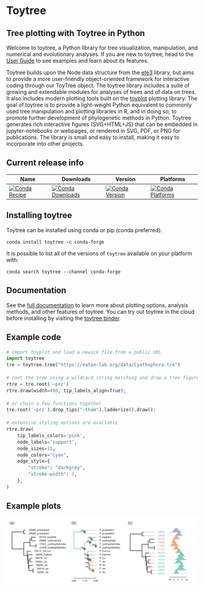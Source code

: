 Toytree
==========

Tree plotting with **Toytree** in Python
----------------------------------------
Welcome to toytree, a Python library for tree visualization, manipulation,
and numerical and evolutionary analyses. If you are new to toytree, head to 
the [User Guide](https://eaton-lab.org/toytree/quick_guide/) to see 
examples and learn about its features.

Toytree builds upon the Node data structure from the [ete3](http://etetoolkit.org/docs/latest/tutorial/tutorial_trees.html) library, but aims to provide
a more user-friendly object-oriented framework for interactive coding 
through our ToyTree object. The toytree library includes a suite of 
growing and extendable modules for analyses of trees and of data on trees.
It also includes modern plotting tools built on the [toyplot](http://toyplot.rtfd.io/) 
plotting library. The goal of toytree is to provide a light-weight Python equivalent to commonly used tree manipulation and plotting libraries in R, 
and in doing so, to promote further development of phylogenetic methods in Python. Toytree generates rich interactive figures (SVG+HTML+JS) that can be embedded in jupyter-notebooks or webpages, or rendered in SVG, PDF, or PNG for publications. 
The library is small and easy to install, making it easy to incorporate into 
other projects. 


Current release info
--------------------
| Name | Downloads | Version | Platforms |
| --- | --- | --- | --- |
| [![Conda Recipe](https://img.shields.io/badge/recipe-toytree-green.svg)](https://anaconda.org/conda-forge/toytree) | [![Conda Downloads](https://img.shields.io/conda/dn/conda-forge/toytree.svg)](https://anaconda.org/conda-forge/toytree) | [![Conda Version](https://img.shields.io/conda/vn/conda-forge/toytree.svg)](https://anaconda.org/conda-forge/toytree) | [![Conda Platforms](https://img.shields.io/conda/pn/conda-forge/toytree.svg)](https://anaconda.org/conda-forge/toytree) |

Installing toytree
-------------------
Toytree can be installed using conda or pip (conda preferred):
```
conda install toytree -c conda-forge
```
It is possible to list all of the versions of `toytree` available on your platform with:
```
conda search toytree --channel conda-forge
```

Documentation
-------------
See the [full documentation](http://eaton-lab.org/toytree) to learn more about plotting options, analysis methods, and other features of toytree. You can try out toytree in the cloud before installing by visiting the [toytree binder](http://mybinder.org/repo/eaton-lab/toytree).


Example code
------------

```python
# import toyplot and load a newick file from a public URL
import toytree
tre = toytree.tree("https://eaton-lab.org/data/Cyathophora.tre")

# root the tree using a wildcard string matching and draw a tree figure.
rtre = tre.root('~prz')
rtre.draw(width=400, tip_labels_align=True);

# or chain a few functions together
tre.root('~prz').drop_tips("~tham").ladderize().draw();

# extensive styling options are available
rtre.draw(
    tip_labels_colors='pink',
    node_labels='support',
    node_sizes=15,
    node_colors="cyan",
    edge_style={
        "stroke": "darkgrey", 
        "stroke-width": 3,
    },
)
```

Example plots
------------

![./manuscript/ToyTree-figure.svg](./manuscripts/toytree-1.0/ToyTree-figure.svg)
